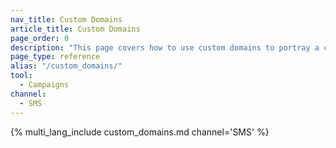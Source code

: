 ```yaml
---
nav_title: Custom Domains
article_title: Custom Domains
page_order: 0
description: "This page covers how to use custom domains to portray a consistent brand image."
page_type: reference
alias: "/custom_domains/"
tool:
  - Campaigns
channel:
  - SMS
---
```


{% multi_lang_include custom_domains.md channel='SMS' %}